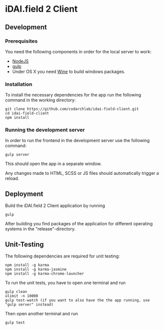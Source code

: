 # iDAI.field 2 Client

## Development

### Prerequisites

You need the following components in order for the local server to work:

* [NodeJS](https://nodejs.org/download/)
* [gulp](https://github.com/gulpjs/gulp/blob/master/docs/getting-started.md)
* Under OS X you need [Wine](http://www.davidbaumgold.com/tutorials/wine-mac/) to build windows packages.

### Installation

To install the necessary dependencies for the app run the following command in the working directory:

```
git clone https://github.com/codarchlab/idai-field-client.git
cd idai-field-client
npm install
```

### Running the development server

In order to run the frontend in the development server use the following command:
```
gulp server
```

This should open the app in a separate window.

Any changes made to HTML, SCSS or JS files should automatically trigger a reload.

## Deployment

Build the iDAI.field 2 Client application by running

```
gulp
```

After building you find packages of the application for different operating systems
in the "release"-directory. 

## Unit-Testing

The following dependencies are required for unit testing:

```
npm install -g karma
npm install -g karma-jasmine
npm install -g karma-chrome-launcher
```

To run the unit tests, you have to open one terminal and run 

```
gulp clean
ulimit -n 10000
gulp test-watch (if you want to also have the the app running, use "gulp server" instead) 
```

Then open another terminal and run

```
gulp test
```

